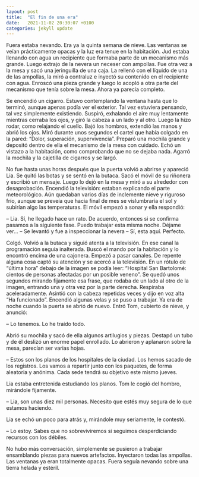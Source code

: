 ```yaml
---
layout: post
title:  "El fin de una era"
date:   2021-11-02 20:30:07 +0100
categories: jekyll update
---
```


Fuera estaba nevando. Era ya la quinta semana de nieve. Las ventanas se veían prácticamente opacas y la luz era tenue en la habitación. Jud estaba llenando con agua un recipiente que formaba parte de un mecanismo más grande. Luego extrajo de la nevera un neceser con ampollas. Fue otra vez a la mesa y sacó una jeringuilla de una caja. La rellenó con el líquido de una de las ampollas, la miró a contraluz e inyectó su contenido en el recipiente con agua. Enroscó una pieza grande y luego lo acopló a otra parte del mecanismo que tenía sobre la mesa. Ahora ya parecía completo.

Se encendió un cigarro. Estuvo contemplando la ventana hasta que lo terminó, aunque apenas podía ver el exterior. Tal vez estuviera pensando, tal vez simplemente existiendo. Suspiró, exhalando el aire muy lentamente mientras cerraba los ojos, y giró la cabeza a un lado y al otro. Luego la hizo rodar, como relajando el cuello. Bajó los hombros, extendió las manos y abrió los ojos. Miró durante unos segundos el cartel que había colgado en la pared: “Dolor, superación, supervivencia”. Preparó una mochila grande y depositó dentro de ella el mecanismo de la mesa con cuidado. Echó un vistazo a la habitación, como comprobando que no se dejaba nada. Agarró la mochila y la cajetilla de cigarros y se largó.

No fue hasta unas horas después que la puerta volvió a abrirse y apareció Lia. Se quitó las botas y se sentó en la butaca. Sacó el móvil de su riñonera y escribió un mensaje. Luego lo dejó en la mesa y miró a su alrededor con desaprobación. Encendió la televisión: estaban explicando el parte meteorológico. Aún quedaban varios días de inclemente nieve y riguroso frío, aunque se preveía que hacia final de mes se vislumbraría el sol y subirían algo las temperaturas. El móvil empezó a sonar y ella respondió:

– Lia. Sí, he llegado hace un rato. De acuerdo, entonces si se confirma pasamos a la siguiente fase. Puedo trabajar esta misma noche. Déjame ver... – Se levantó y fue a inspeccionar la nevera – Sí, esta aquí. Perfecto. 

Colgó. Volvió a la butaca y siguió atenta a la televisión. En ese canal la programación seguía inalterada. Buscó el mando por la habitación y lo encontró encima de una cajonera. Empezó a pasar canales. De repente alguna cosa captó su atención y se acercó a la televisión. En un rótulo de “última hora” debajo de la imagen se podía leer: “Hospital San Bartolomé: cientos de personas afectadas por un posible veneno”. Se quedó unos segundos mirando fijamente esa frase, que rodaba de un lado al otro de la imagen, entrando una y otra vez por la parte derecha. Respiraba aceleradamente. Asintió con la cabeza repetidas veces y dijo en voz alta “Ha funcionado”. Encendió algunas velas y se puso a trabajar.
Ya era de noche cuando la puerta se abrió de nuevo. Entró Tom, cubierto de nieve, y anunció:

– Lo tenemos. Lo he traído todo.

Abrió su mochila y sacó de ella algunos artilugios y piezas. Destapó un tubo y de él deslizó un enorme papel enrollado. Lo abrieron y aplanaron sobre la mesa, parecían ser varias hojas.

– Estos son los planos de los hospitales de la ciudad. Los hemos sacado de los registros. Los vamos a repartir junto con los paquetes, de forma aleatoria y anónima. Cada sede tendrá su objetivo este mismo jueves. 

Lia estaba entretenida estudiando los planos. Tom le cogió del hombro, mirándole fijamente.

– Lia, son unas diez mil personas. Necesito que estés muy segura de lo que estamos haciendo.

Lia se echó un poco para atrás y, mirándole muy seriamente, le contestó.

– Lo estoy. Sabes que no sobreviviremos si seguimos desperdiciando recursos con los débiles.

No hubo más conversación, simplemente se pusieron a trabajar ensamblando piezas para nuevos artefactos. Inyectaron todas las ampollas. Las ventanas ya eran totalmente opacas. Fuera seguía nevando sobre una tierra helada y estéril.